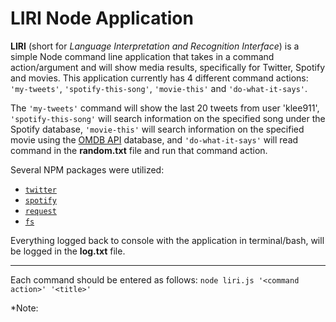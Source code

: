 # LIRI Node Application

**LIRI** (short for *Language Interpretation and Recognition Interface*) is a simple Node command line application that takes in a command action/argument and will show 
media results, specifically for Twitter, Spotify and movies. This application currently has 4
different command actions: ```'my-tweets'```, ```'spotify-this-song'```, ```'movie-this'``` and ```'do-what-it-says'```.

The ```'my-tweets'``` command will show the last 20 tweets from user 'klee911', ```'spotify-this-song'```
will search information on the specified song under the Spotify database, ```'movie-this'``` will
search information on the specified movie using the [OMDB API](http://omdbapi.com/) database, and ```'do-what-it-says'``` will
read command in the **random.txt** file and run that command action. 

Several NPM packages were utilized:
- [```twitter```](https://www.npmjs.com/package/twitter)
- [```spotify```](https://www.npmjs.com/package/spotify)
- [```request```](https://www.npmjs.com/package/request)
- [```fs```](https://nodejs.org/docs/v0.3.1/api/fs.html)

Everything logged back to console with the application in terminal/bash, will be logged in the **log.txt** file.

----------------------------------------------------------------------------

Each command should be entered as follows:
```node liri.js '<command action>' '<title>'``` 

*Note: <title> is only necessary for the spotify and movie commands.
(e.g. node liri.js movie-this )